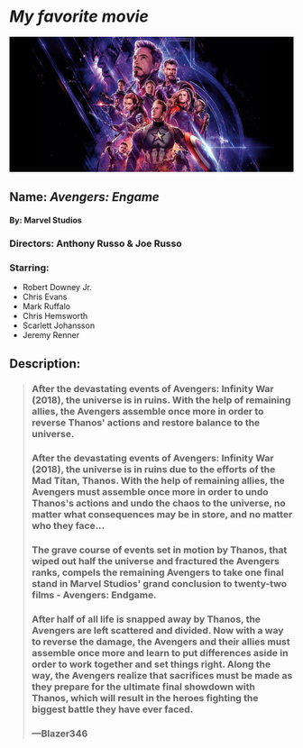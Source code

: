 # *My favorite movie*
![alt text](https://github.com/Ayyyaanng/app-dev/blob/readme-edits/image.jpg?raw=true)
## Name: *Avengers: Engame*
#### **By: Marvel Studios**
### Directors: **Anthony Russo & Joe Russo**
### Starring:
- Robert Downey Jr.
- Chris Evans
- Mark Ruffalo
- Chris Hemsworth
- Scarlett Johansson
- Jeremy Renner
## Description:
> ### After the devastating events of Avengers: Infinity War (2018), the universe is in ruins. With the help of remaining allies, the Avengers assemble once more in order to reverse Thanos' actions and restore balance to the universe.
> ### After the devastating events of Avengers: Infinity War (2018), the universe is in ruins due to the efforts of the Mad Titan, Thanos. With the help of remaining allies, the Avengers must assemble once more in order to undo Thanos's actions and undo the chaos to the universe, no matter what consequences may be in store, and no matter who they face...
> ### The grave course of events set in motion by Thanos, that wiped out half the universe and fractured the Avengers ranks, compels the remaining Avengers to take one final stand in Marvel Studios' grand conclusion to twenty-two films - Avengers: Endgame.
> ### After half of all life is snapped away by Thanos, the Avengers are left scattered and divided. Now with a way to reverse the damage, the Avengers and their allies must assemble once more and learn to put differences aside in order to work together and set things right. Along the way, the Avengers realize that sacrifices must be made as they prepare for the ultimate final showdown with Thanos, which will result in the heroes fighting the biggest battle they have ever faced.
> ### —Blazer346
